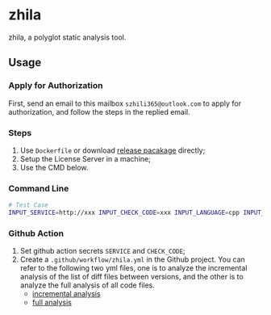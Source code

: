 # zhila
zhila, a polyglot static analysis tool.

## Usage

### Apply for Authorization
First, send an email to this mailbox `szhili365@outlook.com` to apply for authorization, and follow the steps in the replied email.

### Steps

1. Use `Dockerfile` or download [release pacakage](https://github.com/tuning003/zhila/releases/download/v1.1.5/zhila-linux_x86_64-v1.1.5.zip) directly;
2. Setup the License Server in a machine;
3. Use the CMD below.

### Command Line
```bash
# Test Case
INPUT_SERVICE=http://xxx INPUT_CHECK_CODE=xxx INPUT_LANGUAGE=cpp INPUT_FILES_PATH=test/files_path.txt INPUT_FAIL_ON_WARNINGS=true python3 ./src/main.py
```

### Github Action

1. Set github action secrets `SERVICE` and `CHECK_CODE`;
2. Create a `.github/workflow/zhila.yml` in the Github project. 
You can refer to the following two yml files, one is to analyze the incremental analysis of the list of diff files between versions, and the other is to analyze the full analysis of all code files.
    - [incremental analysis](https://github.com/szhili365/zhila/blob/main/.github/workflows/incremental.yml)
    - [full analysis](https://github.com/szhili365/zhila/blob/main/.github/workflows/full.yml)
